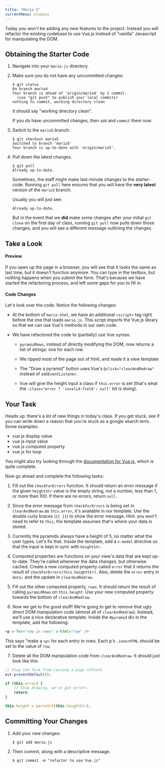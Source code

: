 ```yaml
---
title: "Mario 5"
currentMenu: studios
---
```


Today you won't be adding any new features to the project. Instead you will refactor the existing codebase to use Vue.js instead of "vanilla" Javascript for manipulating the DOM.

## Obtaining the Starter Code

1. Navigate into your `mario-js` directory.

2. Make sure you do not have any uncommitted changes:

    ```nohighlight
    $ git status
    On branch mario4
    Your branch is ahead of 'origin/mario4' by 1 commit.
      (use "git push" to publish your local commits)
    nothing to commit, working directory clean
    ```
    It should say "working directory clean".

    If you *do* have uncommitted changes, then `add` and `commit` them now.

3. Switch to the `mario5` branch:

    ```nohighlight
    $ git checkout mario5
    Switched to branch 'mario5'
    Your branch is up-to-date with 'origin/mario5'.
    ```

4. Pull down the latest changes.

    ```nohighlight
    $ git pull
    Already up-to-date.
    ```

    Sometimes, the staff might make last-minute changes to the starter-code. Running `git pull` here ensures that you will have the **very latest** version of the `mario3` branch.

    Usually you will just see:

    ```nohighlight
    Already up-to-date.
    ```

    But in the event that we **did** make some changes after your initial `git clone` on the first day of class, running `git pull` now pulls down those changes, and you will see a different message outlining the changes.


## Take a Look

#### Preview

If you open up the page in a browser, you will see that it looks the same as last time, but it doesn't function anymore. You can type in the textbox, but nothing happens when you submit the form. That's because we have started the refactoring process, and left some gaps for you to fill in.

#### Code Changes

Let's look over the code. Notice the following changes:

- At the bottom of `mario.html`, we have an additional `<script>` tag right before the one that loads `mario.js`. This script imports the Vue.js library so that we can use Vue's methods in our own code.

- We have refactored the code to (partially) use Vue syntax:

	- `pyramidRows`, instead of directly modifying the DOM, now returns a list of strings: one for each row.

	- We ripped most of the page out of html, and made it a view template

    - The "Draw a pyramid" button uses Vue's `@click="clearAndRedraw"` instead of `addEventListener`.

	- Vue will give the height input a class if `this.error` is set (that's what the `:class="error ? 'invalid-field': null"` bit is doing).


## Your Task

Heads up: there's a _lot_ of new things in today's class. If you get stuck, see if you can write down a reason that you're stuck as a google search term. Some examples:

- vue js display value
- vue js input value
- vue js computed property
- vue js for loop

You might also try looking through the [documentation for Vue.js][vue-js-docs], which is quite complete.

Now go ahead and complete the following tasks:

1. Fill out the `checkForErrors` function. It should return an error message if the given `heightStr` value is the empty string, not a number, less than 1, or more than 100. If there are no errors, return `null`.

2. Since the error message from `checkForErrors` is being set in `clearAndRedraw` as `this.error`, it's available in our template. Use the double curly braces (`{{ }}`) to show the error message. Hint: you won't need to refer to `this`, the template assumes that's where your data is stored.

3. Currently the pyramids always have a height of 5, no matter what the user types. Let's fix that. Inside the template, add a `v-model` directive so that the input is kept in sync with `heightStr`.

4. Computed properties are functions on your view's data that are kept up-to-date. They're called whenever the data changes, but otherwise cached. Create a new computed property called `error` that it returns the result of `checkForErrors(this.heightStr)`. Also, delete the `error` entry in `data:` and the update in `clearAndRedraw`.

5. Fill out the other computed property, `rows`. It should return the result of calling `pyramidRows` on `this.height`. Use your new computed property towards the bottom of `clearAndRedraw`.

6. Now we get to the good stuff! We're going to get to remove that ugly direct DOM manipulation code (almost all of `clearAndRedraw`). Instead, we'll use a nice declarative template. Inside the `#pyramid` div in the template, add the following:

```html
<p v-for="row in rows" v-html="row" />
```

This says "make a `<p>` for each entry in rows. Each p's `.innerHTML` should be set to the value of `row`.

7. Delete all the DOM manipulation code from `clearAndRedraw`. It should just look like this:

```js
// Stop the form from causing a page refresh.
evt.preventDefault();

if (this.error) {
    // Stop drawing, we've got errors.
    return;
}

this.height = parseInt(this.heightStr);
```

## Committing Your Changes

1. Add your new changes:

    ```nohighlight
    $ git add mario.js
    ```

2. Then commit, along with a descriptive message.

    ```nohighlight
    $ git commit -m "refactor to use Vue.js"
    ```

[vue-js-docs]: https://vuejs.org/v2/guide/